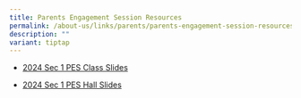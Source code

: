 ```yaml
---
title: Parents Engagement Session Resources
permalink: /about-us/links/parents/parents-engagement-session-resources/
description: ""
variant: tiptap
---
```

<ul data-tight="true" class="tight"><li><p><a href="/files/2024/2024_Sec_1_PES_Class_Slides_for_PG.pdf" rel="noopener noreferrer nofollow" target="_blank">2024 Sec 1 PES Class Slides</a></p></li><li><p><a href="/files/2024/2024_Sec_1_PES_Hall_Slides_for_PG.pdf" rel="noopener noreferrer nofollow" target="_blank">2024 Sec 1 PES Hall Slides</a></p></li></ul><p></p>